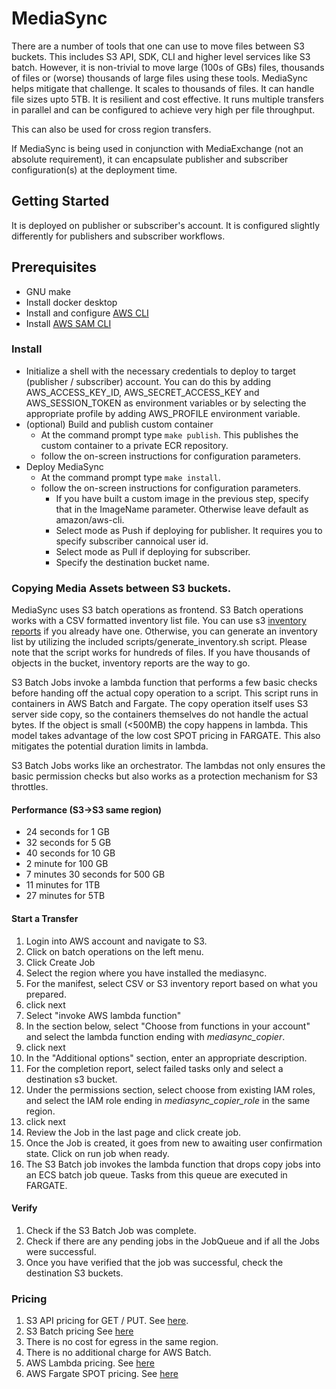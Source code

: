 # MediaSync

There are a number of tools that one can use to move files between S3 buckets. This includes S3 API, SDK, CLI and higher level services like S3 batch. However, it is non-trivial to move large (100s of GBs) files, thousands of files or (worse) thousands of large files using these tools. MediaSync helps mitigate that challenge. It scales to thousands of files. It can handle file sizes upto 5TB. It is resilient and cost effective. It runs multiple transfers in parallel and can be configured to achieve very high per file throughput.

This can also be used for cross region transfers.  

If MediaSync is being used in conjunction with MediaExchange (not an absolute requirement), it can encapsulate publisher and subscriber configuration(s) at the deployment time.


## Getting Started
It is deployed on publisher or subscriber's account. It is configured slightly differently for publishers and subscriber workflows.

## Prerequisites
* GNU make
* Install docker desktop
* Install and configure [AWS CLI](https://docs.aws.amazon.com/cli/latest/userguide/cli-chap-install.html)
* Install [AWS SAM CLI](https://docs.aws.amazon.com/serverless-application-model/latest/developerguide/serverless-sam-cli-install.html)


### Install
* Initialize a shell with the necessary credentials to deploy to target (publisher / subscriber) account. You can do this by adding AWS_ACCESS_KEY_ID, AWS_SECRET_ACCESS_KEY and AWS_SESSION_TOKEN as environment variables or by selecting the appropriate profile by adding AWS_PROFILE environment variable.
* (optional) Build and publish custom container
  * At the command prompt type `make publish`. This publishes the custom container to a private ECR repository.
  * follow the on-screen instructions for configuration parameters.
* Deploy MediaSync
  * At the command prompt type `make install`.
  * follow the on-screen instructions for configuration parameters.
    * If you have built a custom image in the previous step, specify that in the ImageName parameter. Otherwise leave default as amazon/aws-cli.
    * Select mode as Push if deploying for publisher. It requires you to specify subscriber cannoical user id.
    * Select mode as Pull if deploying for subscriber.
    * Specify the destination bucket name.

### Copying Media Assets between S3 buckets.

MediaSync uses S3 batch operations as frontend. S3 Batch operations works with a CSV formatted inventory list file. You can use s3 [inventory reports](https://docs.aws.amazon.com/AmazonS3/latest/userguide/storage-inventory.html) if you already have one. Otherwise, you can generate an inventory list by utilizing the included scripts/generate_inventory.sh script. Please note that the script works for hundreds of files. If you have thousands of objects in the bucket, inventory reports are the way to go.

S3 Batch Jobs invoke a lambda function that performs a few basic checks before handing off the actual copy operation to a script. This script runs in containers in AWS Batch and Fargate. The copy operation itself uses S3 server side copy, so the containers themselves do not handle the actual bytes. If the object is small (<500MB) the copy happens in lambda. This model takes advantage of the low cost SPOT pricing in FARGATE. This also mitigates the potential duration limits in lambda. 

S3 Batch Jobs works like an orchestrator. The lambdas not only ensures the basic permission checks but also works as a protection mechanism for S3 throttles.

#### Performance (S3->S3 same region)

* 24 seconds for 1 GB
* 32 seconds for 5 GB
* 40 seconds for 10 GB
* 2 minute for 100 GB
* 7 minutes 30 seconds for 500 GB
* 11 minutes for 1TB
* 27 minutes for 5TB


#### Start a Transfer

1. Login into AWS account and navigate to S3.
1. Click on batch operations on the left menu.
1. Click Create Job
  1. Select the region where you have installed the mediasync.
  1. For the manifest, select CSV or S3 inventory report based on what you prepared.
  1. click next
  1. Select "invoke AWS lambda function"
  1. In the section below, select "Choose from functions in your account" and select the lambda function ending with _mediasync_copier_.
  1. click next
  1. In the "Additional options" section, enter an appropriate description.
  1. For the completion report, select failed tasks only and select a destination s3 bucket.
  1. Under the permissions section, select choose from existing IAM roles, and select the IAM role ending in _mediasync_copier_role_ in the same region.
  1. click next
  1. Review the Job in the last page and click create job.
1. Once the Job is created, it goes from new to awaiting user confirmation state. Click on run job when ready.
1. The S3 Batch job invokes the lambda function that drops copy jobs into an ECS batch job queue. Tasks from this queue are executed in FARGATE.  

#### Verify

1. Check if the S3 Batch Job was complete.
1. Check if there are any pending jobs in the JobQueue and if all the Jobs were successful.
1. Once you have verified that the job was successful, check the destination S3 buckets.


### Pricing

1. S3 API pricing for GET / PUT. See [here](https://aws.amazon.com/s3/pricing/).
1. S3 Batch pricing See [here](https://aws.amazon.com/s3/pricing/)
1. There is no cost for egress in the same region.
1. There is no additional charge for AWS Batch.
1. AWS Lambda pricing. See [here](https://aws.amazon.com/lambda/pricing/)
1. AWS Fargate SPOT pricing. See [here](https://aws.amazon.com/fargate/pricing/)
